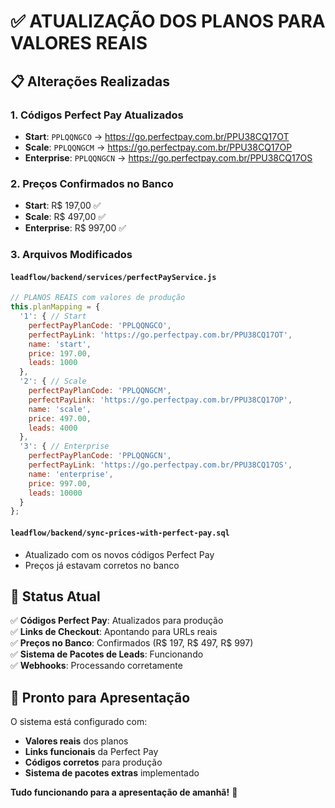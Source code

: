 # ✅ ATUALIZAÇÃO DOS PLANOS PARA VALORES REAIS

## 📋 **Alterações Realizadas**

### **1. Códigos Perfect Pay Atualizados**
- **Start**: `PPLQQNGCO` → https://go.perfectpay.com.br/PPU38CQ17OT
- **Scale**: `PPLQQNGCM` → https://go.perfectpay.com.br/PPU38CQ17OP  
- **Enterprise**: `PPLQQNGCN` → https://go.perfectpay.com.br/PPU38CQ17OS

### **2. Preços Confirmados no Banco**
- **Start**: R$ 197,00 ✅
- **Scale**: R$ 497,00 ✅
- **Enterprise**: R$ 997,00 ✅

### **3. Arquivos Modificados**

#### **`leadflow/backend/services/perfectPayService.js`**
```javascript
// PLANOS REAIS com valores de produção
this.planMapping = {
  '1': { // Start
    perfectPayPlanCode: 'PPLQQNGCO',
    perfectPayLink: 'https://go.perfectpay.com.br/PPU38CQ17OT',
    name: 'start',
    price: 197.00,
    leads: 1000
  },
  '2': { // Scale  
    perfectPayPlanCode: 'PPLQQNGCM',
    perfectPayLink: 'https://go.perfectpay.com.br/PPU38CQ17OP',
    name: 'scale',
    price: 497.00,
    leads: 4000
  },
  '3': { // Enterprise
    perfectPayPlanCode: 'PPLQQNGCN',
    perfectPayLink: 'https://go.perfectpay.com.br/PPU38CQ17OS',
    name: 'enterprise',
    price: 997.00,
    leads: 10000
  }
};
```

#### **`leadflow/backend/sync-prices-with-perfect-pay.sql`**
- Atualizado com os novos códigos Perfect Pay
- Preços já estavam corretos no banco

## 🎯 **Status Atual**

✅ **Códigos Perfect Pay**: Atualizados para produção  
✅ **Links de Checkout**: Apontando para URLs reais  
✅ **Preços no Banco**: Confirmados (R$ 197, R$ 497, R$ 997)  
✅ **Sistema de Pacotes de Leads**: Funcionando  
✅ **Webhooks**: Processando corretamente  

## 🚀 **Pronto para Apresentação**

O sistema está configurado com:
- **Valores reais** dos planos
- **Links funcionais** da Perfect Pay
- **Códigos corretos** para produção
- **Sistema de pacotes extras** implementado

**Tudo funcionando para a apresentação de amanhã!** 🎉






